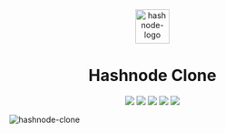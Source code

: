 <div align="center"><img width="60px" alt="hashnode-logo" src="https://user-images.githubusercontent.com/62628408/142336756-befa8376-e6ad-4770-8c3c-1503867af95a.png"></div>

<h1 align="center">Hashnode Clone</h1>

<p align="center">
<img src="https://img.shields.io/badge/Sass-CC6699?style=for-the-badge&logo=sass&logoColor=white">
<img src="https://img.shields.io/badge/Font_Awesome-339AF0?style=for-the-badge&logo=fontawesome&logoColor=white">
<img src="https://img.shields.io/badge/Hashnode-2962FF?style=for-the-badge&logo=hashnode&logoColor=white">
<img src="https://img.shields.io/badge/HTML5-E34F26?style=for-the-badge&logo=html5&logoColor=white">
<img src="https://img.shields.io/badge/Netlify-00C7B7?style=for-the-badge&logo=netlify&logoColor=white">
</p>


<p></p>

<img align="center" src="https://user-images.githubusercontent.com/62628408/142680359-0a5e53f1-820e-41dd-9a2c-ea49ddad8433.png" alt="hashnode-clone">


